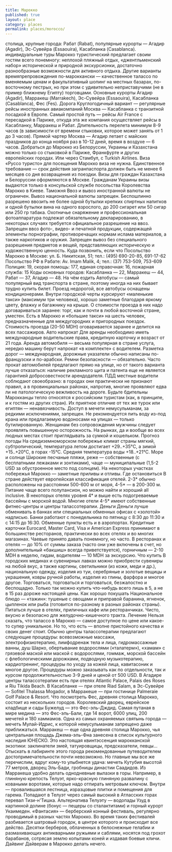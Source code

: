 ```yaml
---
title: Марокко
published: true
layout: place
category: places
permalink: places/morocco/
---
```


столица, крупные города:
Рабат (Rabat), популярные курорты — Агадир (Agadir), Эс-Сувейра (Essaouira), Касабланка (Casablanca).
 индивидуальные туры
Марокко туристический предлагает своим гостям всего понемногу: неплохой пляжный отдых, «джентльменский набор» исторической и природной экскурсионки, достаточно разнообразные возможности для активного отдыха. Другие варианты времяпрепровождения по-мароккански — качественное талассо по вменяемым ценам и факультативный шопинг на местных базарах, по-восточному пестрых, но при этом с удивительно неприставучими (не в пример ближнему Египту) торговцами.
Основные курорты
Агадир (Agadir), Марракеш (Marrakech), Эс-Сувейра (Essaouira), Касабланка (Casablanca), Фес (Fes).
Дорога
Круглогодичный вариант — регулярные рейсы иностранных авиакомпаний Москва — Касабланка с транзитной посадкой в Европе. Самый простой путь — рейсы Air France с пересадкой в Париже, откуда эта же компания осуществляет рейсы в Касабланку, Марракеш и Рабат. Длительность перелета минимум 8-9 часов (в зависимости от времени стыковки, которое может занять от 1 до 3 часов). Прямой чартер Москва — Агадир летает с майских праздников до конца ноября раз в 10-12 дней, время в воздухе — 6 часов.
Добраться до Марокко из Белоруссии, Украины и Казахстана можно только со стыковкой в Париже, Франкфурте и других европейских городах. Или через Стамбул, с Turkish Airlines.
Виза
«Руссо туристо» для посещения Марокко виза не нужна. Единственное требование — срок действия загранпаспорта должен быть не менее 6 месяцев со дня возвращения из поездки.
Визы для граждан Казахстана и Белоруссии оформляются в Москве. Гражданам Украины визы выдаются только в консульской службе посольства Королевства Марокко в Киеве.
Таможня
Ввоз и вывоз иностранной валюты не ограничен. Вывоз национальной валюты запрещен. Беспошлинно разрешено ввозить не более одной бутылки крепких спиртных напитков и одной бутылки вина на одного взрослого, до 200 сигарет или 50 сигар или 250 гр табака. Охотничье снаряжение и профессиональная фотоаппаратура подлежат обязательному декларированию, в некоторых случаях требуется официальное разрешение на ввоз. Запрещен ввоз фото-, видео- и печатной продукции, содержащей элементы порнографии, противоречащих нормам ислама материалов, а также наркотиков и оружия. Запрещен вывоз без специального разрешения предметов и вещей, представляющих историческую и художественную ценность.
Куда позвонить, если что
Посольство Марокко в Москве: ул. Б. Никитская, 51; тел.: (495) 690-20-85, 691-17-62
Посольство РФ в Рабате: Av. Imam Malik, 4; тел.: (37) 753-509, 753-609
Полиция: 19, скорая помощь: 177, единая справочная: 16, пожарная служба: 15
Коды основных городов: Касабланка — 22, Марракеш — 44, Рабат — 37, Агадир — 48.
На чём ездить
Автобусы — самый популярный вид транспорта в стране, поэтому иногда на них бывает трудно купить билет. Проезд недорогой, все автобусы оснащены кондиционерами.
Внутри городской черты курсируют «маленькие такси» (максимум три человека), хорошо заметные благодаря яркому цвету, флажку и багажнику на крыше. О стоимости проезда в них надо договариваться заранее: торг, как и почти в любой восточной стране, уместен.
Есть в Марокко и «большие такси» на шесть человек, предназначенные для междугородних и пригородных поездок. Стоимость проезда (20-50 MDH) оговаривается заранее и делится на всех пассажиров.
Авто напрокат
Для аренды необходимо иметь международные водительские права, кредитную карточку и возраст от 21 года. Аренда автомобиля — весьма популярная в стране услуга, нередко машину берут напрокат «в комплекте» с водителем. Разметка дорог — международная, дорожные указатели обычно написаны по-французски и по-арабски. Ремни безопасности — обязательно.
Часто прокат автомобилей предлагают прямо на улице, но от такого варианта лучше отказаться: наличие рекламного щита и патента еще не является гарантией добросовестности арендодателя.
ПДД местные водители соблюдают своеобразно: в городах они практически не признают правил, а в провинциальных районах, напротив, многие проявляют едва ли не патологическую вежливость на дороге.
Будьте бдительны
Марокканцы тепло относятся к российским туристам (как, в принципе, и к гостям из других стран). Их приятное отличие от тех же турок или египтян — ненавязчивость.
Доступ в мечети немусульманам, за редкими исключениями, запрещен. Не рекомендуется пить воду из-под крана или предлагаемую водоносами на улицах — только бутилированную. Женщинам без сопровождения мужчины следует проявлять повышенную осторожность. На рынках, да и вообще во всех людных местах стоит приглядывать за сумкой и кошельком.
Прогноз погоды
На средиземноморском побережье климат страны мягкий, субтропический, температура летом достигает +29..+35°C, а зимой +15..+20°C, в горах -15°С. Средняя температура воды +18..+21°C.
Море и солнце
Широкие песчаные пляжи, реже — собственные (с бесплатными лежаками и зонтиками), чаще — муниципальные (1,5-2 USD за обустроенное место под солнцем). На некоторых участках побережья Марокко — заметные приливы и отливы.
Где остановиться
В стране действует европейская классификация отелей. 2-3* обычно расположены на расстоянии 500-600 м от моря, 4-5* — в 200-300 м. Питание чаще всего полупансион, но можно найти и хороший all inclusive.
В некоторых отелях уровня 4* и выше есть подогреваемые бассейны с морской водой. Многие отели 4-5* имеют собственные фитнес-центры и центры талассотерапии.
Деньги
Деньги лучше обменивать в банках или специальных обменных офисах с «золотой» надписью. Банки работают с понедельника по пятницу с 8:30 до 11:30 и с 14:15 до 16:30. Обменные пункты есть и в аэропортах. Кредитные карточки Eurocard, Master Card, Visa и American Express принимают в большинстве ресторанов, практически во всех отелях и во многих магазинах.
Чаевые принято давать понемногу, но часто. В ресторанах и отелях — до 10% от суммы заказа (часто они уже включены в счет, но дополнительный «бакшиш» всегда приветствуется), горничным — 2-10
MDH в неделю, гидам, водителям — 10 MDH за экскурсию.
Что купить
В городских мединах и сувенирных лавках можно приобрести сувениры на любой вкус, а также картины, светильники (из кожи, меди и др.), национальную одежду, изделия из туи, серебряные и золотые вещицы и украшения, ковры ручной работы, изделия из глины, фарфора и многое другое.
Торговаться, торговаться и торговаться, безжалостно и беспощадно. Только так можно купить что-нибудь всего лишь в 5, а не в 15 раз дороже настоящей цены.
Как хорошо покушать
Национальное блюдо — «тажин»: тушеные с овощами и приправой баранина, ягненок, цыпленок или рыба (готовится по-разному в разных районах страны). Питаться лучше в отелях, приличных кафе или ресторанчиках. Чисто, вкусно и безопасно для желудочно-кишечного тракта.
Лечение
Нельзя сказать, что талассо в Марокко — самое доступное по цене или какое-то супер уникальное. Но то, что есть — вполне пристойного качества и своих денег стоит. Обычно центры талассотерапии предлагают следующие процедуры: всевозможные массажи, электрофизиотерапию, лимфодренаж тела и лица, гидромассажные ванны, душ Шарко, обертывание водорослями («талатерм»), «хамам» с грязевой маской или маской с водорослями, гоммаж, морской бассейн с флебологическими дорожками, подводную музыкотерапию, кардиотренинг, процедуры по уходу за кожей лица, кавитасоник и многое другое. Процедуры можно заказывать как по отдельности, так и курсом продолжительностью 3-9 дней и ценой от 500 USD. В Агадире центры талассотерапии есть при отелях Atlantic Palace, Palais des Roses и Riu Tikida Beach. В Касабланке — при отеле Riad Salam, в Эс-Сувейре — Sofitel Thalassa Mogador, в Марракеше — при гостинице Palmeraie Golf Palace & Resort.
Что посмотреть
Фес, древняя столица Марокко, состоит из нескольких городов. Королевский дворец, еврейское кладбище и сады Бужелуд — это Фес-эль-Дждид. Самая путаная в мире медина — это Фес-эль-Бали, где 14 ворот, 6000 улиц, 200 мечетей и 180 хаммамов. Одна из самых охраняемых святынь города — мечеть Мулай-Идрис, к которой немусульманам запрещено даже приближаться.
Марракеш — еще одна древняя столица Марокко, чья центральная площадь Джема-эль-Фна занесена в список культурного наследия ЮНЕСКО. Это настоящая квинтэссенция марокканской экзотики: заклинатели змей, татуировщицы, предсказатели, певцы... Отыскать в лабиринте этого города рекомендованные путеводителем достопримечательности почти невозможно. Но главные мы все же перечислим, вдруг кому-то улыбнется удача: мечеть Кутубия высотой 77 метров, дворец Эль-Бади, гробницы династии Саадидов.
Из Марракеша удобно делать однодневные вылазки в горы. Например, в глиняную крепость Телуэт, ярко-красную глиняную развалину с коваными воротами, которые надо отпирать метровым ключом. Внутри — провалившаяся лестница, изразцовые плитки и помещения для гарема. Попадают в Телуэт через самый высокий в Атласских горах перевал Тизи-н'Тишка. Альтернатива Телуэту — водопады Узуд в картинной долине (бонус — пещеры со сталактитами) и горный курорт Укаимеден.
«Фантасия» — берберский конный фестиваль, регулярно проводимый в разных частях Марокко. Во время таких фестивалей разбивается шатровый городок, в центре которого и происходит все действо. Десятки берберов, облаченных в белоснежные гелабии и размахивающих антикварными ружьями и саблями, носятся под грохот барабанов, сотрясая землю копытами коней и издавая боевые кличи.
Дайвинг
Дайверам в Марокко делать нечего.
